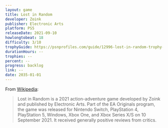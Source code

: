 ```yaml
---
layout: game
title: Lost in Random
developer: Zoink
publisher: Electronic Arts
platform: PS5
releaseDate: 2021-09-10
howlongtobeat: 18
difficulty: 3/10
trophyGuide: https://psnprofiles.com/guide/12996-lost-in-random-trophy-guide
durationHours: --
trophies: --
percent: --
progress: backlog
link: --
date: 2035-01-01
---
```


From [Wikipedia](https://en.wikipedia.org/wiki/Lost_in_Random):

> Lost in Random is a 2021 action-adventure game developed by Zoink and published by Electronic Arts. Part of the EA Originals program, the game was released for Nintendo Switch, PlayStation 4, PlayStation 5, Windows, Xbox One, and Xbox Series X/S on 10 September 2021. It received generally positive reviews from critics.
